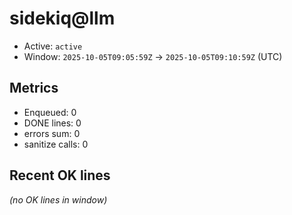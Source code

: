 # sidekiq@llm

- Active: `active`
- Window: `2025-10-05T09:05:59Z` → `2025-10-05T09:10:59Z` (UTC)

## Metrics
- Enqueued: 0
- DONE lines: 0
- errors sum: 0
- sanitize calls: 0

## Recent OK lines
_(no OK lines in window)_
